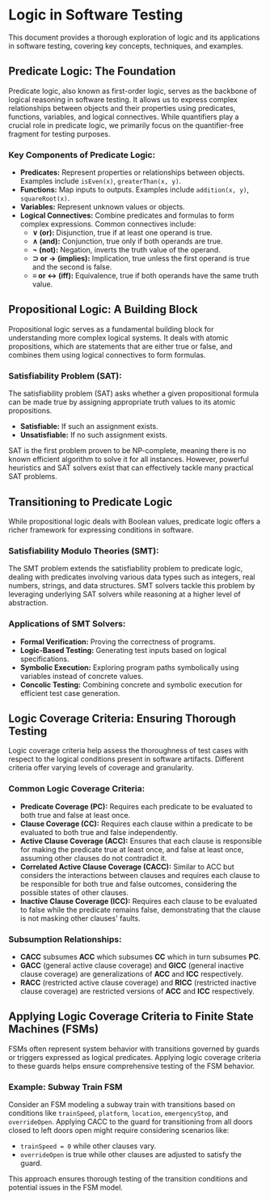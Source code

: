 # Logic in Software Testing

This document provides a thorough exploration of logic and its applications in software testing, covering key concepts, techniques, and examples. 

## Predicate Logic: The Foundation

Predicate logic, also known as first-order logic, serves as the backbone of logical reasoning in software testing. It allows us to express complex relationships between objects and their properties using predicates, functions, variables, and logical connectives. While quantifiers play a crucial role in predicate logic, we primarily focus on the quantifier-free fragment for testing purposes.

### Key Components of Predicate Logic:

* **Predicates:** Represent properties or relationships between objects. Examples include `isEven(x)`, `greaterThan(x, y)`.
* **Functions:** Map inputs to outputs. Examples include `addition(x, y)`, `squareRoot(x)`.
* **Variables:** Represent unknown values or objects.
* **Logical Connectives:** Combine predicates and formulas to form complex expressions. Common connectives include:
    * **∨ (or):** Disjunction, true if at least one operand is true.
    * **∧ (and):** Conjunction, true only if both operands are true.
    * **¬ (not):** Negation, inverts the truth value of the operand.
    * **⊃ or → (implies):** Implication, true unless the first operand is true and the second is false.
    * **≡ or ↔ (iff):** Equivalence, true if both operands have the same truth value.

## Propositional Logic: A Building Block

Propositional logic serves as a fundamental building block for understanding more complex logical systems. It deals with atomic propositions, which are statements that are either true or false, and combines them using logical connectives to form formulas.

### Satisfiability Problem (SAT):

The satisfiability problem (SAT) asks whether a given propositional formula can be made true by assigning appropriate truth values to its atomic propositions. 

* **Satisfiable:** If such an assignment exists.
* **Unsatisfiable:** If no such assignment exists.

SAT is the first problem proven to be NP-complete, meaning there is no known efficient algorithm to solve it for all instances. However, powerful heuristics and SAT solvers exist that can effectively tackle many practical SAT problems.

## Transitioning to Predicate Logic

While propositional logic deals with Boolean values, predicate logic offers a richer framework for expressing conditions in software. 

### Satisfiability Modulo Theories (SMT):

The SMT problem extends the satisfiability problem to predicate logic, dealing with predicates involving various data types such as integers, real numbers, strings, and data structures.  SMT solvers tackle this problem by leveraging underlying SAT solvers while reasoning at a higher level of abstraction.

### Applications of SMT Solvers:

* **Formal Verification:** Proving the correctness of programs.
* **Logic-Based Testing:** Generating test inputs based on logical specifications.
* **Symbolic Execution:** Exploring program paths symbolically using variables instead of concrete values.
* **Concolic Testing:** Combining concrete and symbolic execution for efficient test case generation.

## Logic Coverage Criteria: Ensuring Thorough Testing

Logic coverage criteria help assess the thoroughness of test cases with respect to the logical conditions present in software artifacts. Different criteria offer varying levels of coverage and granularity.

### Common Logic Coverage Criteria:

* **Predicate Coverage (PC):** Requires each predicate to be evaluated to both true and false at least once.
* **Clause Coverage (CC):** Requires each clause within a predicate to be evaluated to both true and false independently. 
* **Active Clause Coverage (ACC):** Ensures that each clause is responsible for making the predicate true at least once, and false at least once, assuming other clauses do not contradict it.
* **Correlated Active Clause Coverage (CACC):** Similar to ACC but considers the interactions between clauses and requires each clause to be responsible for both true and false outcomes, considering the possible states of other clauses.
* **Inactive Clause Coverage (ICC):** Requires each clause to be evaluated to false while the predicate remains false, demonstrating that the clause is not masking other clauses' faults.

### Subsumption Relationships:

* **CACC** subsumes **ACC** which subsumes **CC** which in turn subsumes **PC**. 
* **GACC** (general active clause coverage) and **GICC** (general inactive clause coverage) are generalizations of **ACC** and **ICC** respectively.
* **RACC** (restricted active clause coverage) and **RICC** (restricted inactive clause coverage) are restricted versions of **ACC** and **ICC** respectively.

## Applying Logic Coverage Criteria to Finite State Machines (FSMs)

FSMs often represent system behavior with transitions governed by guards or triggers expressed as logical predicates. Applying logic coverage criteria to these guards helps ensure comprehensive testing of the FSM behavior.

### Example: Subway Train FSM

Consider an FSM modeling a subway train with transitions based on conditions like `trainSpeed`, `platform`, `location`, `emergencyStop`, and `overrideOpen`. Applying CACC to the guard for transitioning from all doors closed to left doors open might require considering scenarios like: 
* `trainSpeed = 0` while other clauses vary. 
* `overrideOpen` is true while other clauses are adjusted to satisfy the guard.

This approach ensures thorough testing of the transition conditions and potential issues in the FSM model. 
